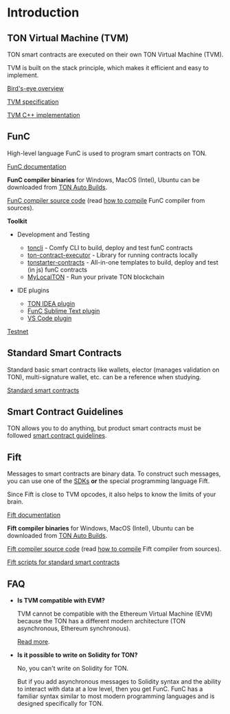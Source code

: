 # Introduction

## TON Virtual Machine (TVM)

TON smart contracts are executed on their own TON Virtual Machine (TVM).

TVM is built on the stack principle, which makes it efficient and easy to implement.

[Bird's-eye overview](/smart-contracts/tvm_overview.md)

[TVM specification](https://ton-blockchain.github.io/docs/tvm.pdf)

[TVM C++ implementation](https://github.com/ton-blockchain/ton/tree/master/crypto/vm)

## FunC

High-level language FunC is used to program smart contracts on TON.

[FunC documentation](https://ton.org/docs/#/func/overview.md)

**FunC compiler binaries** for Windows, MacOS (Intel), Ubuntu can be downloaded from [TON Auto Builds](https://github.com/ton-blockchain/ton/actions?query=branch%3Amaster+is%3Acompleted).

[FunC compiler source code](https://github.com/ton-blockchain/ton/tree/master/crypto/func) (read [how to compile](/compile.md#FunC) FunC compiler from sources).

**Toolkit**
- Development and Testing
   * [toncli](https://github.com/disintar/toncli) - Comfy CLI to build, deploy and test funC contracts
   * [ton-contract-executor](https://github.com/Naltox/ton-contract-executor) - Library for running contracts locally
   * [tonstarter-contracts](https://github.com/ton-defi-org/tonstarter-contracts) - All-in-one templates to build, deploy and test (in js) funC contracts
   * [MyLocalTON](/nodes/local-ton.md) - Run your private TON blockchain

- IDE plugins
   * [TON IDEA plugin](https://plugins.jetbrains.com/plugin/18541-ton-development)
   * [FunC Sublime Text plugin](https://github.com/savva425/func_plugin_sublimetext3)
   * [VS Code plugin](https://marketplace.visualstudio.com/items?itemName=tonwhales.func-vscode)


[Testnet](/testnet/)

## Standard Smart Contracts

Standard basic smart contracts like wallets, elector (manages validation on TON), multi-signature wallet, etc. can be a reference when studying.

[Standard smart contracts](https://github.com/ton-blockchain/ton/tree/master/crypto/smartcont)

## Smart Contract Guidelines

TON allows you to do anything, but product smart contracts must be followed [smart contract guidelines](https://ton.org/docs/#/howto/smart-contract-guidelines). 

## Fift

Messages to smart contracts are binary data. To construct such messages, you can use one of the [SDKs](https://ton.org/docs/#/apis/) **or** the special programming language Fift.

Since Fift is close to TVM opcodes, it also helps to know the limits of your brain.

[Fift documentation](https://ton-blockchain.github.io/docs/fiftbase.pdf)

**Fift compiler binaries** for Windows, MacOS (Intel), Ubuntu can be downloaded from [TON Auto Builds](https://github.com/ton-blockchain/ton/actions?query=branch%3Amaster+is%3Acompleted).

[Fift compiler source code](https://github.com/ton-blockchain/ton/tree/master/crypto/fift) (read [how to compile](/compile.md#Fift) Fift compiler from sources).

[Fift scripts for standard smart contracts](https://github.com/ton-blockchain/ton/tree/master/crypto/smartcont)


## FAQ

- **Is TVM compatible with EVM?**

   TVM cannot be compatible with the Ethereum Virtual Machine (EVM) because the TON has a different modern architecture (TON asynchronous, Ethereum synchronous).

   [Read more](https://telegra.ph/Its-time-to-try-something-new-Asynchronous-smart-contracts-03-25).

- **Is it possible to write on Solidity for TON?**

   No, you can't write on Solidity for TON. 

   But if you add asynchronous messages to Solidity syntax and the ability to interact with data at a low level, then you get FunC. FunC has a familiar syntax similar to most modern programming languages and is designed specifically for TON.
